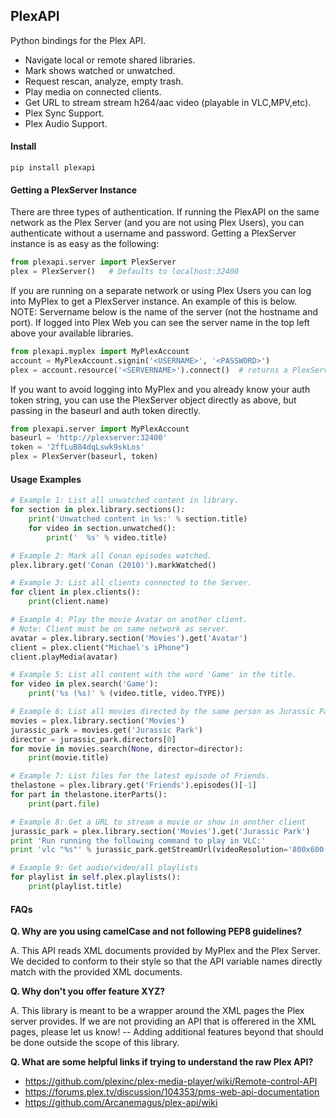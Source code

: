 ## PlexAPI ##
Python bindings for the Plex API.

* Navigate local or remote shared libraries.
* Mark shows watched or unwatched.
* Request rescan, analyze, empty trash.
* Play media on connected clients.
* Get URL to stream stream h264/aac video (playable in VLC,MPV,etc).
* Plex Sync Support.
* Plex Audio Support.

#### Install ###

    pip install plexapi


#### Getting a PlexServer Instance ####

There are three types of authentication. If running the PlexAPI on the same
network as the Plex Server (and you are not using Plex Users), you can
authenticate without a username and password. Getting a PlexServer
instance is as easy as the following:

```python
from plexapi.server import PlexServer
plex = PlexServer()   # Defaults to localhost:32400
```

If you are running on a separate network or using Plex Users you can log
into MyPlex to get a PlexServer instance. An example of this is below. NOTE:
Servername below is the name of the server (not the hostname and port).  If
logged into Plex Web you can see the server name in the top left above your
available libraries.

```python
from plexapi.myplex import MyPlexAccount
account = MyPlexAccount.signin('<USERNAME>', '<PASSWORD>')
plex = account.resource('<SERVERNAME>').connect()  # returns a PlexServer instance
```

If you want to avoid logging into MyPlex and you already know your auth token
string, you can use the PlexServer object directly as above, but passing in
the baseurl and auth token directly.

```python
from plexapi.server import MyPlexAccount
baseurl = 'http://plexserver:32400'
token = '2ffLuB84dqLswk9skLos'
plex = PlexServer(baseurl, token)
```


#### Usage Examples ####

```python
# Example 1: List all unwatched content in library.
for section in plex.library.sections():
    print('Unwatched content in %s:' % section.title)
    for video in section.unwatched():
        print('  %s' % video.title)
```
```python
# Example 2: Mark all Conan episodes watched.
plex.library.get('Conan (2010)').markWatched()
```
```python
# Example 3: List all clients connected to the Server.
for client in plex.clients():
    print(client.name)
```
```python
# Example 4: Play the movie Avatar on another client.
# Note: Client must be on same network as server.
avatar = plex.library.section('Movies').get('Avatar')
client = plex.client("Michael's iPhone")
client.playMedia(avatar)
```
```python
# Example 5: List all content with the word 'Game' in the title.
for video in plex.search('Game'):
    print('%s (%s)' % (video.title, video.TYPE))
```
```python
# Example 6: List all movies directed by the same person as Jurassic Park.
movies = plex.library.section('Movies')
jurassic_park = movies.get('Jurassic Park')
director = jurassic_park.directors[0]
for movie in movies.search(None, director=director):
    print(movie.title)
```
```python
# Example 7: List files for the latest episode of Friends.
thelastone = plex.library.get('Friends').episodes()[-1]
for part in thelastone.iterParts():
    print(part.file)
```
```python
# Example 8: Get a URL to stream a movie or show in another client
jurassic_park = plex.library.section('Movies').get('Jurassic Park')
print 'Run running the following command to play in VLC:'
print 'vlc "%s"' % jurassic_park.getStreamUrl(videoResolution='800x600')
```

```python
# Example 9: Get audio/video/all playlists
for playlist in self.plex.playlists():
    print(playlist.title)
```

#### FAQs ####

**Q. Why are you using camelCase and not following PEP8 guidelines?**

A. This API reads XML documents provided by MyPlex and the Plex Server.
We decided to conform to their style so that the API variable names directly
match with the provided XML documents.


**Q. Why don't you offer feature XYZ?**

A. This library is meant to be a wrapper around the XML pages the Plex
server provides. If we are not providing an API that is offerered in the
XML pages, please let us know! -- Adding additional features beyond that
should be done outside the scope of this library.

**Q. What are some helpful links if trying to understand the raw Plex API?**

* https://github.com/plexinc/plex-media-player/wiki/Remote-control-API
* https://forums.plex.tv/discussion/104353/pms-web-api-documentation
* https://github.com/Arcanemagus/plex-api/wiki
